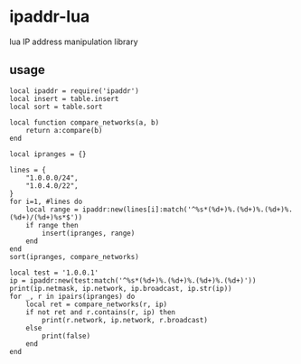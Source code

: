 # ipaddr-lua

lua  IP address manipulation library

## usage

    local ipaddr = require('ipaddr')
    local insert = table.insert
    local sort = table.sort

    local function compare_networks(a, b)
        return a:compare(b)
    end

    local ipranges = {}

    lines = {
        "1.0.0.0/24",
        "1.0.4.0/22",
    }
    for i=1, #lines do
        local range = ipaddr:new(lines[i]:match('^%s*(%d+)%.(%d+)%.(%d+)%.(%d+)/(%d+)%s*$'))
        if range then
            insert(ipranges, range)
        end
    end
    sort(ipranges, compare_networks)

    local test = '1.0.0.1'
    ip = ipaddr:new(test:match('^%s*(%d+)%.(%d+)%.(%d+)%.(%d+)'))
    print(ip.netmask, ip.network, ip.broadcast, ip.str(ip))
    for _, r in ipairs(ipranges) do
        local ret = compare_networks(r, ip)
        if not ret and r.contains(r, ip) then
            print(r.network, ip.network, r.broadcast)
        else
            print(false)
        end
    end


